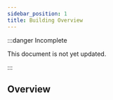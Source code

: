 ```yaml
---
sidebar_position: 1
title: Building Overview
---
```


:::danger Incomplete

This document is not yet updated.

:::

## Overview

